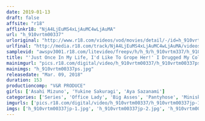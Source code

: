 ```yaml
---
date: 2019-01-13
draft: false
affsite: "r18"
afflinkr18: "NjA4LjEuMS4xLjAuMC4wLjAuMA"
url: "h_910vrtm00337"
urloriginal: "http://www.r18.com/videos/vod/movies/detail/-/id=h_910vrtm00337"
urlfinal: "http://media.r18.com/track/NjA4LjEuMS4xLjAuMC4wLjAuMA/videos/vod/movies/detail/-/id=h_910vrtm00337"
samplevid: "awspv3001.r18.com/litevideo/freepv/h/h_9/h_910vrtm337/h_910vrtm337_dmb_w.mp4"
title: "'Just Once In My Life, I'd Like To Grope Her!' I Drugged My Colleague With The Big Ass Wrapped In Black Pantyhose With Aphrodisiacs, And Got To Have My Way With Her Voluptuous Body And Had Creampie Sex With Her Over And Over! 3"
mainimgurl: "pics.r18.com/digital/video/h_910vrtm00337/h_910vrtm00337ps.jpg"
mainimgs: "h_910vrtm00337ps.jpg"
releasedate: "Mar. 09, 2018"
duration: 153
productioncomp: "V&R PRODUCE"
girls: ['Asahi Mizuno', 'Yukine Sakuragi', 'Aya Sazanami']
categories: ['Series', 'Office Lady', 'Big Asses', 'Pantyhose', 'Miniskirt', 'Variety', 'Creampie', 'Hi-Def']
imgurls: ['pics.r18.com/digital/video/h_910vrtm00337/h_910vrtm00337jp-1.jpg', 'pics.r18.com/digital/video/h_910vrtm00337/h_910vrtm00337jp-2.jpg', 'pics.r18.com/digital/video/h_910vrtm00337/h_910vrtm00337jp-3.jpg', 'pics.r18.com/digital/video/h_910vrtm00337/h_910vrtm00337jp-4.jpg', 'pics.r18.com/digital/video/h_910vrtm00337/h_910vrtm00337jp-5.jpg', 'pics.r18.com/digital/video/h_910vrtm00337/h_910vrtm00337jp-6.jpg', 'pics.r18.com/digital/video/h_910vrtm00337/h_910vrtm00337jp-7.jpg', 'pics.r18.com/digital/video/h_910vrtm00337/h_910vrtm00337jp-8.jpg', 'pics.r18.com/digital/video/h_910vrtm00337/h_910vrtm00337jp-9.jpg', 'pics.r18.com/digital/video/h_910vrtm00337/h_910vrtm00337jp-10.jpg', 'pics.r18.com/digital/video/h_910vrtm00337/h_910vrtm00337jp-11.jpg', 'pics.r18.com/digital/video/h_910vrtm00337/h_910vrtm00337jp-12.jpg', 'pics.r18.com/digital/video/h_910vrtm00337/h_910vrtm00337jp-13.jpg', 'pics.r18.com/digital/video/h_910vrtm00337/h_910vrtm00337jp-14.jpg', 'pics.r18.com/digital/video/h_910vrtm00337/h_910vrtm00337jp-15.jpg', 'pics.r18.com/digital/video/h_910vrtm00337/h_910vrtm00337jp-16.jpg', 'pics.r18.com/digital/video/h_910vrtm00337/h_910vrtm00337jp-17.jpg', 'pics.r18.com/digital/video/h_910vrtm00337/h_910vrtm00337jp-18.jpg', 'pics.r18.com/digital/video/h_910vrtm00337/h_910vrtm00337jp-19.jpg', 'pics.r18.com/digital/video/h_910vrtm00337/h_910vrtm00337jp-20.jpg']
imgs: ['h_910vrtm00337jp-1.jpg', 'h_910vrtm00337jp-2.jpg', 'h_910vrtm00337jp-3.jpg', 'h_910vrtm00337jp-4.jpg', 'h_910vrtm00337jp-5.jpg', 'h_910vrtm00337jp-6.jpg', 'h_910vrtm00337jp-7.jpg', 'h_910vrtm00337jp-8.jpg', 'h_910vrtm00337jp-9.jpg', 'h_910vrtm00337jp-10.jpg', 'h_910vrtm00337jp-11.jpg', 'h_910vrtm00337jp-12.jpg', 'h_910vrtm00337jp-13.jpg', 'h_910vrtm00337jp-14.jpg', 'h_910vrtm00337jp-15.jpg', 'h_910vrtm00337jp-16.jpg', 'h_910vrtm00337jp-17.jpg', 'h_910vrtm00337jp-18.jpg', 'h_910vrtm00337jp-19.jpg', 'h_910vrtm00337jp-20.jpg']
---
```

